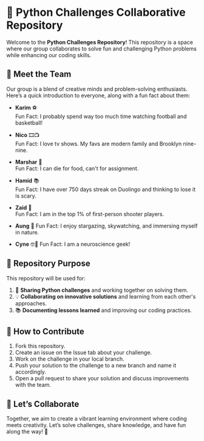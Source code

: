 # 🐍 Python Challenges Collaborative Repository  

Welcome to the **Python Challenges Repository**!
This repository is a space where our group collaborates to solve fun and
challenging Python problems while enhancing our coding skills.  

## 👥 Meet the Team  

Our group is a blend of creative minds and problem-solving enthusiasts.
Here’s a quick introduction to everyone, along with a fun fact about them:  

- **Karim** ⚽  
  Fun Fact: I probably spend way too much time watching football and basketball!

- **Nico** 🎞️📺  
  Fun Fact: I love tv shows. My favs are modern family and Brooklyn nine-nine.

- **Marshar** 🍕  
  Fun Fact: I can die for food, can't for assignment.

- **Hamid** 📚  
  Fun Fact: I have over 750 days streak on Duolingo and thinking to lose it is scary.

- **Zaid** 🎯  
  Fun Fact: I am in the top 1% of first-person shooter players.  

- **Aung** 🔭
  Fun Fact: I enjoy stargazing, skywatching, and immersing myself in nature.  

- **Cyne** 🤓🧬
  Fun Fact: I am a neuroscience geek!

## 📌 Repository Purpose  

This repository will be used for:  

1. 📝 **Sharing Python challenges** and working together on solving them.  
2. 💡 **Collaborating on innovative solutions** and learning from each other's approaches.
3. 📚 **Documenting lessons learned** and improving our coding practices.  

## 🌟 How to Contribute  

1. Fork this repository.  
2. Create an issue on the Issue tab about your challenge.
3. Work on the challenge in your local branch.
4. Push your solution to the challenge to a new branch and name it accordingly.
5. Open a pull request to share your solution and discuss improvements with the team.

## 🚀 Let’s Collaborate  

Together, we aim to create a vibrant learning environment where coding meets creativity.
Let’s solve challenges, share knowledge, and have fun along the way! 🎉
